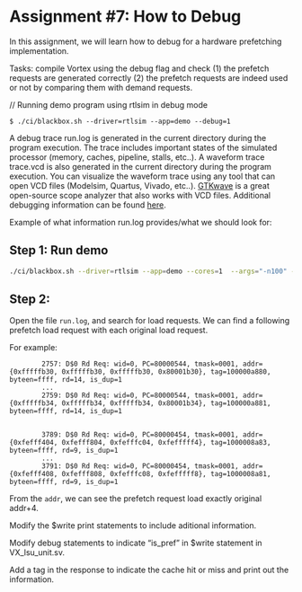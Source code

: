 # Assignment #7: How to Debug

In this assignment, we will learn how to debug for a hardware prefetching implementation.

Tasks: compile Vortex using the debug flag and check (1) the prefetch requests are generated correctly (2) the prefetch requests are indeed used or not by comparing them with demand requests.

// Running demo program using rtlsim in debug mode
```
$ ./ci/blackbox.sh --driver=rtlsim --app=demo --debug=1
```
A debug trace run.log is generated in the current directory during the program execution. The trace includes important states of the simulated processor (memory, caches, pipeline, stalls, etc..). A waveform trace trace.vcd is also generated in the current directory during the program execution. You can visualize the waveform trace using any tool that can open VCD files (Modelsim, Quartus, Vivado, etc..). [GTKwave](http://gtkwave.sourceforge.net) is a great open-source scope analyzer that also works with VCD files.
Additional debugging information can be found [here](https://github.com/vortexgpgpu/vortex/blob/master/docs/debugging.md).


Example of what information run.log provides/what we should look for:

## Step 1: Run demo
```bash
./ci/blackbox.sh --driver=rtlsim --app=demo --cores=1  --args="-n100" --debug=1
```
## Step 2:
Open the file `run.log`, and search for load requests.
We can find a following prefetch load request with each original load request.

For example:
```
        2757: D$0 Rd Req: wid=0, PC=80000544, tmask=0001, addr={0xfffffb30, 0xfffffb30, 0xfffffb30, 0x80001b30}, tag=100000a880, byteen=ffff, rd=14, is_dup=1
        ...
        2759: D$0 Rd Req: wid=0, PC=80000544, tmask=0001, addr={0xfffffb34, 0xfffffb34, 0xfffffb34, 0x80001b34}, tag=100000a881, byteen=ffff, rd=14, is_dup=1


        3789: D$0 Rd Req: wid=0, PC=80000454, tmask=0001, addr={0xfefff404, 0xfefff804, 0xfefffc04, 0xfefffff4}, tag=1000008a83, byteen=ffff, rd=9, is_dup=1
        ...
        3791: D$0 Rd Req: wid=0, PC=80000454, tmask=0001, addr={0xfefff408, 0xfefff808, 0xfefffc08, 0xfefffff8}, tag=1000008a81, byteen=ffff, rd=9, is_dup=1
```
From the `addr`, we can see the prefetch request load exactly original addr+4.



Modify the $write print statements to include aditional information.

Modify debug statements to indicate “is_pref” in $write statement in VX_lsu_unit.sv.

Add a tag in the response to indicate the cache hit or miss and print out the information.

